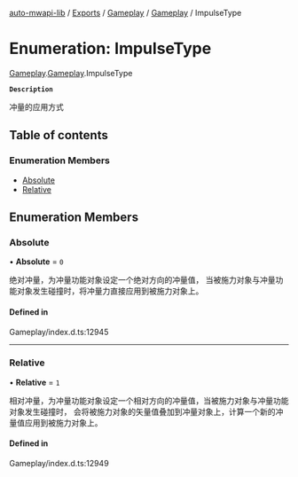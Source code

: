 [auto-mwapi-lib](../README.md) / [Exports](../modules.md) / [Gameplay](../modules/Gameplay.md) / [Gameplay](../modules/Gameplay.Gameplay.md) / ImpulseType

# Enumeration: ImpulseType

[Gameplay](../modules/Gameplay.md).[Gameplay](../modules/Gameplay.Gameplay.md).ImpulseType

**`Description`**

冲量的应用方式

## Table of contents

### Enumeration Members

- [Absolute](Gameplay.Gameplay.ImpulseType.md#absolute)
- [Relative](Gameplay.Gameplay.ImpulseType.md#relative)

## Enumeration Members

### Absolute

• **Absolute** = ``0``

绝对冲量，为冲量功能对象设定一个绝对方向的冲量值，
当被施力对象与冲量功能对象发生碰撞时，将冲量力直接应用到被施力对象上。

#### Defined in

Gameplay/index.d.ts:12945

___

### Relative

• **Relative** = ``1``

相对冲量，为冲量功能对象设定一个相对方向的冲量值，当被施力对象与冲量功能对象发生碰撞时，
会将被施力对象的矢量值叠加到冲量对象上，计算一个新的冲量值应用到被施力对象上。

#### Defined in

Gameplay/index.d.ts:12949
